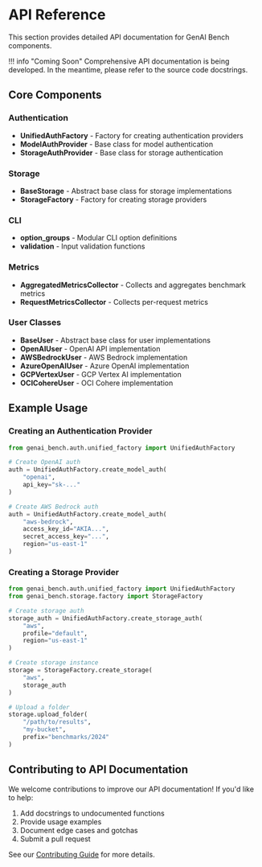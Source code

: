 # API Reference

This section provides detailed API documentation for GenAI Bench components.

!!! info "Coming Soon"
    Comprehensive API documentation is being developed. In the meantime, please refer to the source code docstrings.

## Core Components

### Authentication

- **UnifiedAuthFactory** - Factory for creating authentication providers
- **ModelAuthProvider** - Base class for model authentication
- **StorageAuthProvider** - Base class for storage authentication

### Storage

- **BaseStorage** - Abstract base class for storage implementations
- **StorageFactory** - Factory for creating storage providers

### CLI

- **option_groups** - Modular CLI option definitions
- **validation** - Input validation functions

### Metrics

- **AggregatedMetricsCollector** - Collects and aggregates benchmark metrics
- **RequestMetricsCollector** - Collects per-request metrics

### User Classes

- **BaseUser** - Abstract base class for user implementations
- **OpenAIUser** - OpenAI API implementation
- **AWSBedrockUser** - AWS Bedrock implementation
- **AzureOpenAIUser** - Azure OpenAI implementation
- **GCPVertexUser** - GCP Vertex AI implementation
- **OCICohereUser** - OCI Cohere implementation

## Example Usage

### Creating an Authentication Provider

```python
from genai_bench.auth.unified_factory import UnifiedAuthFactory

# Create OpenAI auth
auth = UnifiedAuthFactory.create_model_auth(
    "openai",
    api_key="sk-..."
)

# Create AWS Bedrock auth
auth = UnifiedAuthFactory.create_model_auth(
    "aws-bedrock",
    access_key_id="AKIA...",
    secret_access_key="...",
    region="us-east-1"
)
```

### Creating a Storage Provider

```python
from genai_bench.auth.unified_factory import UnifiedAuthFactory
from genai_bench.storage.factory import StorageFactory

# Create storage auth
storage_auth = UnifiedAuthFactory.create_storage_auth(
    "aws",
    profile="default",
    region="us-east-1"
)

# Create storage instance
storage = StorageFactory.create_storage(
    "aws",
    storage_auth
)

# Upload a folder
storage.upload_folder(
    "/path/to/results",
    "my-bucket",
    prefix="benchmarks/2024"
)
```

## Contributing to API Documentation

We welcome contributions to improve our API documentation! If you'd like to help:

1. Add docstrings to undocumented functions
2. Provide usage examples
3. Document edge cases and gotchas
4. Submit a pull request

See our [Contributing Guide](../development/contributing.md) for more details.